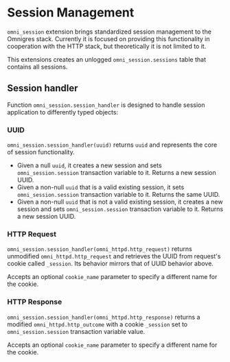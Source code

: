 # Session Management

`omni_session` extension brings standardized session management to the Omnigres stack. Currently it is focused on
providing this functionality in cooperation with the HTTP stack, but theoretically it is not limited to it.

This extensions creates an unlogged `omni_session.sessions` table that contains all sessions.

## Session handler

Function `omni_session.session_handler` is designed to handle session application to differently typed objects:

### UUID

`omni_session.session_handler(uuid)` returns `uuid` and represents the core of session functionality.

* Given a null `uuid`, it creates a new session and sets `omni_session.session` transaction variable to it. Returns a
  new session UUID.
* Given a non-null `uuid` that is a valid existing session, it sets `omni_session.session` transaction variable to it.
  Returns the same UUID.
* Given a non-null `uuid` that is not a valid existing session, it creates a new session and sets `omni_session.session`
  transaction variable to it. Returns a new session UUID.

### HTTP Request

`omni_session.session_handler(omni_httpd.http_request)` returns unmodified `omni_httpd.http_request` and retrieves the
UUID from request's cookie called `_session`. Its behavior mirrors that of UUID behavior above.

Accepts an optional `cookie_name` parameter to specify a different name for the cookie.

### HTTP Response

`omni_session.session_handler(omni_httpd.http_response)` returns a modified `omni_httpd.http_outcome` with a cookie
`_session` set to `omni_session.session` transaction variable value.

Accepts an optional `cookie_name` parameter to specify a different name for the cookie.
